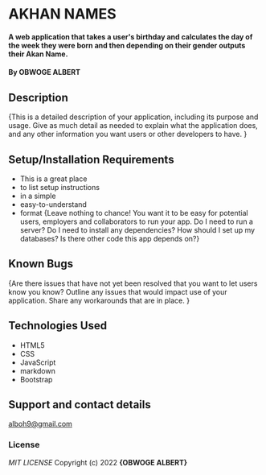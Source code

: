 # AKHAN NAMES
#### A web application that takes a user's birthday and calculates the day of the week they were born and then depending on their gender outputs their Akan Name.
#### By **OBWOGE ALBERT**
## Description
{This is a detailed description of your application, including its purpose and usage.  Give as much detail as needed to explain what the application does, and any other information you want users or other developers to have. }
## Setup/Installation Requirements
* This is a great place
* to list setup instructions
* in a simple
* easy-to-understand
* format
{Leave nothing to chance! You want it to be easy for potential users, employers and collaborators to run your app. Do I need to run a server? Do I need to install any dependencies? How should I set up my databases? Is there other code this app depends on?}
## Known Bugs
{Are there issues that have not yet been resolved that you want to let users know you know? Outline any issues that would impact use of your application. Share any workarounds that are in place. }
## Technologies Used
* HTML5
* CSS
* JavaScript
* markdown
* Bootstrap
## Support and contact details
alboh9@gmail.com
### License
*MIT LICENSE*
Copyright (c) 2022 **{OBWOGE ALBERT}**